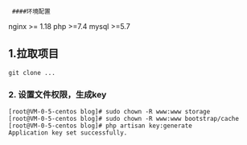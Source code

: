      ####环境配置
nginx >= 1.18
php  >=7.4
mysql >=5.7

## 1.拉取项目
```angular2html
git clone ...
```
### 2. 设置文件权限，生成key
```angular2html
[root@VM-0-5-centos blog]# sudo chown -R www:www storage
[root@VM-0-5-centos blog]# sudo chown -R www:www bootstrap/cache
[root@VM-0-5-centos blog]# php artisan key:generate
Application key set successfully.

```
